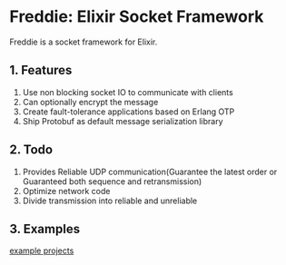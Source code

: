 # Freddie: Elixir Socket Framework

Freddie is a socket framework for Elixir.

## 1. Features
1. Use non blocking socket IO to communicate with clients
2. Can optionally encrypt the message
3. Create fault-tolerance applications based on Erlang OTP
4. Ship Protobuf as default message serialization library

## 2. Todo
1. Provides Reliable UDP communication(Guarantee the latest order or Guaranteed both sequence and retransmission)
2. Optimize network code
3. Divide transmission into reliable and unreliable

## 3. Examples

[example projects](https://github.com/kernelgarden/freddie_example)